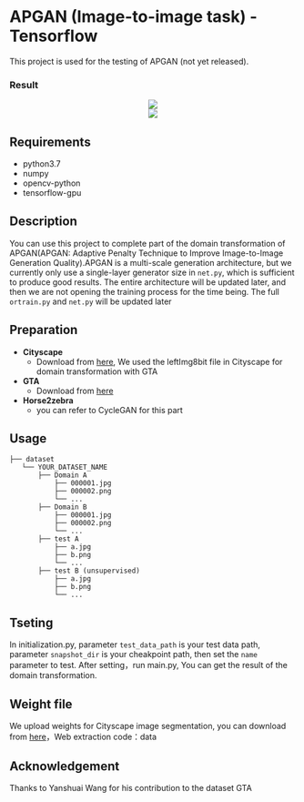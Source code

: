 # APGAN (Image-to-image task) -Tensorflow
This project is used for the testing of APGAN (not yet released).

### Result
<div align="center">
  <img src="./result/out.gif">
</div>

<div align="center">
  <img src="./city_game.mp4">
</div>

## Requirements
* python3.7
* numpy
* opencv-python
* tensorflow-gpu

## Description
You can use this project to complete part of the domain transformation of APGAN(APGAN: Adaptive Penalty Technique to Improve Image-to-Image Generation Quality).APGAN is a multi-scale generation architecture, but we currently only use a single-layer generator size in `net.py`, which is sufficient to produce good results. The entire architecture will be updated later, and then we are not opening the training process for the time being. The full `ortrain.py` and `net.py` will be updated later

## Preparation
* **Cityscape**
  * Download from [here]( https://www.cityscapes-dataset.com), We used the leftImg8bit file in Cityscape for domain transformation with GTA
* **GTA**
  * Download from [here]( https://download.visinf.tu-darmstadt.de/data/from_games)
* **Horse2zebra**
  *  you can refer to CycleGAN for this part
  
## Usage
```
├── dataset
   └── YOUR_DATASET_NAME
       ├── Domain A
           ├── 000001.jpg 
           ├── 000002.png
           └── ...
       ├── Domain B
           ├── 000001.jpg
           ├── 000002.png
           └── ...
       ├── test A
           ├── a.jpg 
           ├── b.png
           └── ...
       ├── test B (unsupervised)
           ├── a.jpg 
           ├── b.png
           └── ...
```

## Tseting
In initialization.py, parameter `test_data_path` is your test data path, parameter `snapshot_dir` is your cheakpoint path, then set the `name` parameter to test. After setting，run main.py, You can get the result of the domain transformation.

## Weight file
We upload weights for Cityscape image segmentation, you can download from [here]( https://pan.baidu.com/s/13aKwSvzepVBsAHZESpFWtA)，Web extraction code：data

## Acknowledgement
Thanks to Yanshuai Wang for his contribution to the dataset GTA
